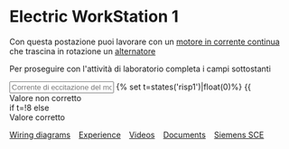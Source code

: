 # Electric WorkStation 1
Con questa postazione puoi lavorare con un [motore in corrente continua](https://www.youtube.com/watch?v=XiHJaAGSrr4) che trascina in rotazione un  [alternatore](https://www.youtube.com/watch?v=ACfgcQRJwEc&list=RDCMUCy7B6ojkL8QoXULlDatjt1Q&index=1) 

Per proseguire con l'attività di laboratorio completa i campi sottostanti
<tbody><input class="input is-info" type="text" id="risp1" placeholder="Corrente di eccitazione del motore DC in A "> 
 {% set t=states('risp1')|float(0)%}
 {{<div class="notification is-danger">
 Valore non corretto
</div> if t=!8 else <div class="notification is-primary">
 Valore corretto
</div> 
</tbody>





[Wiring diagrams](/elws1/wd.md) &ensp; [Experience](/elws1/ex.md) &ensp; [Videos](/elws1/vd.md) &ensp; [Documents](/elws1/dc.md) &ensp; [Siemens SCE](https://www.siemens.com/it/it/prodotti/automazione/sce.html)
